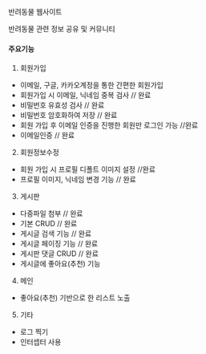 반려동물 웹사이트

반려동물 관련 정보 공유 및 커뮤니티

#### 주요기능

1. 회원가입
- 이메일, 구글, 카카오계정을 통한 간편한 회원가입
- 회원가입 시 이메일, 닉네임 중복 검사 // 완료
- 비밀번호 유효성 검사 // 완료
- 비밀번호 암호화하여 저장 // 완료
- 회원 가입 후 이메일 인증을 진행한 회원만 로그인 가능 //완료
- 이메일인증 // 완료

2. 회원정보수정
- 회원 가입 시 프로필 디폴트 이미지 설정 //완료
- 프로필 이미지, 닉네임 변경 기능 // 완료

3. 게시판
- 다중파일 첨부 // 완료
- 기본 CRUD // 완료
- 게시글 검색 기능 // 완료
- 게시글 페이징 기능 // 완료
- 게시판 댓글 CRUD // 완료
- 게시글에 좋아요(추천) 기능

4. 메인
- 좋아요(추천) 기반으로 한 리스트 노출

5. 기타
- 로그 찍기
- 인터셉터 사용
